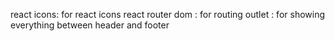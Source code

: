react icons: for react icons
react router dom : for routing
outlet : for showing everything between header and footer